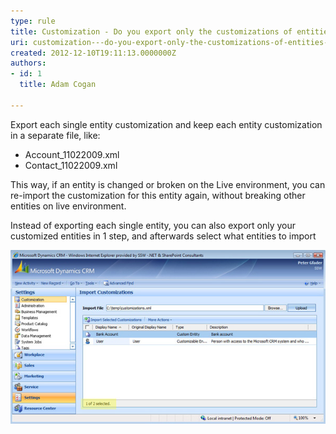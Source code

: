 ```yaml
---
type: rule
title: Customization - Do you export only the customizations of entities that you did customize?
uri: customization---do-you-export-only-the-customizations-of-entities-that-you-did-customize
created: 2012-12-10T19:11:13.0000000Z
authors:
- id: 1
  title: Adam Cogan

---
```


Export each single entity customization and keep each entity customization in a           separate file, like:

- Account\_11022009.xml
- Contact\_11022009.xml

 
This way, if an entity is changed or broken on the Live environment, you can re-import           the customization for this entity again, without breaking other entities on live           environment.

Instead of exporting each single entity, you can also export only your customized           entities in 1 step, and afterwards select what entities to import

![ You can select the single customization to import<br>          ](CRM_CUS_01.JPG)
